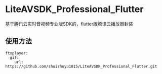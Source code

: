 # LiteAVSDK_Professional_Flutter
基于腾讯云实时音视频专业版SDK的，flutter版腾讯云播放器封装

## 使用方法
```
ftxplayer:
  git:
    url: https://github.com/shuizhuyu1015/LiteAVSDK_Professional_Flutter.git
```
